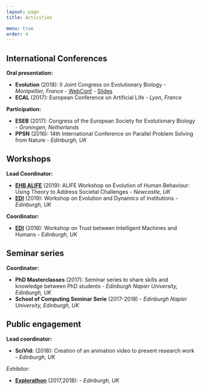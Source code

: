 ```yaml
---
layout: page
title: Activities

menu: true
order: 4
---
```


## International Conferences

**Oral presentation:**
- **Evolution** (2018): II Joint Congress on Evolutionary Biology - *Montpellier, France* - [WebConf](https://programme.europa-organisation.com/slides/programme_jointCongressEvolBiology-2018/webconf/1051_21082018_1420_joffrecd_Cedric_Perret_2178/index.html) - [Slides](https://programme.europa-organisation.com/slides/programme_jointCongressEvolBiology-2018/slides/1051_21082018_1420_joffrecd_Cedric_Perret_2178/1051_21082018_1420_joffrecd_Cedric_Perret_926_wmk.pdf)
- **ECAL** (2017): European Conference on Artificial Life - *Lyon, France*

**Participation:**
- **ESEB** (2017): Congress of the European Society for Evolutionary Biology - *Groningen, Netherlands*
- **PPSN** (2016): 14th International Conference on Parallel Problem Solving from Nature - *Edinburgh, UK*

## Workshops
**Lead Coordinator:**
- **[EHB ALIFE](https://ehbalife.github.io)** (2019): ALIFE Workshop on Evolution of Human Behaviour: Using Theory to Address Societal Challenges - *Newcastle, UK*
- **[EDI](https://edi2019.github.io)** (2019): Workshop on Evolution and Dynamics of Institutions - *Edinburgh, UK*

**Coordinator:**
- **[EDI](https://tim2018.wordpress.com/)** (2018): Workshop on Trust between Intelligent Machines and Humans - *Edinburgh, UK*


## Seminar series
**Coordinator:**
- **PhD Masterclasses** (2017): Seminar series to share skills and knowledge between PhD students - *Edinburgh Napier University, Edinburgh, UK*
- **School of Computing Seminar Serie** (2017-2018) - *Edinburgh Napier University, Edinburgh, UK*

## Public engagement
**Lead coordinator:**
- **SciVid:** (2018): Creation of an animation video to present research work - *Edinburgh, UK*

**Exhibitor*:*
- **[Explorathon](http://www.explorathon.co.uk/edinburgh/)** (2017,2018): - *Edinburgh, UK*


